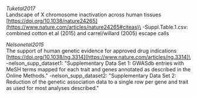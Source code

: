 *Tuketal2017*\
Landscape of X chromosome inactivation across human tissues\
[https://doi.org/10.1038/nature24265](https://www.nature.com/articles/nature24265#citeas)\
-Suppl.Table.1.csv: combined cotton et al (2015) and carrel/willard (2005) escape calls

*Nelsonetal2015*\
The support of human genetic evidence for approved drug indications\
[https://doi.org/10.1038/ng.3314](https://www.nature.com/articles/ng.3314)\
-nelson_supp_dataset1: "Supplementary Data Set 1: GWASdb entries with MeSH terms mapped for each trait and genes annotated as described in the Online Methods."
-nelson_supp_dataset2: "Supplementary Data Set 2: Reduction of the genetic association data to a single row per gene and trait as used for most analyses described."


